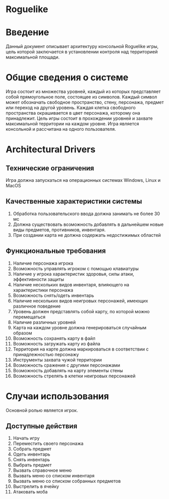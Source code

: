 # Roguelike

Введение
==============
Данный документ описывает архитектуру консольной Roguelike игры, цель которой заключается в установлении контроля над территорией максимальной площади.

Общие сведения о системе
=========================
Игра состоит из множества уровней, каждый из которых представляет собой прямоугольное поле, состоящее из символов. Каждый символ может обозначать свободное пространство, стену, персонажа, предмет или переход на другой уровень. Каждая клетка свободного пространства окрашивается в цвет персонажа, которому она принадлежит. Цель игры состоит в прохождении уровней и захвате максимальной территории на каждом уровне. Игра является консольной и рассчитана на одного пользователя.

Architectural Drivers
=====================
Технические ограничения
-----------------------
Игра должна запускаться на операционных системах Windows, Linux и MacOS

Качественные характеристики системы
--------------------------------
1. Обработка пользовательского ввода должна занимать не более 30 мс
2. Должна существовать возможность добавлять в дальнейшем новые виды предметов, противников, инвентаря.
3. При создании карта не должна содержать недостижимых областей

Функциональные требования
---------------------------
1. Наличие персонажа игрока
2. Возможность управлять игроком с помощью клавиатуры
3. Наличие у игрока характеристик здоровья, силы атаки, эффективности защиты
4. Наличие нескольких видов инвентаря, влияющего на характеристики персонажа
5. Возможность снять/одеть инвентарь
6. Наличие нескольких видов неигровых персонажей, имеющих различное поведение
7. Уровень должен представлять собой карту, по которой можно перемещаться
8. Наличие различных уровней
9. Карта на каждом уровне должна генерироваться случайным образом
10. Возможность сохранять карту в файл
11. Возможность загружать карту из файла
12. Территория на карте должна маркироваться в соответствии с принадлежностью персонажу
13. Инструменты захвата чужой территории
14. Возможность сражения с другими персонажами
15. Возможность добавлять на карту элементы стены
16. Возможность стрелять в клетки неигровых персонажей

Случаи использования
==================
Основной ролью является игрок.

Доступные действия
-----------------
1. Начать игру
2. Переместить своего персонажа
3. Собрать предмет
4. Одеть инвентарь
5. Снять инвентарь
6. Выбрать предмет
7. Вызвать справочное меню
8. Вызвать меню со списком инвентаря
9. Вызвать меню со списком собранных предметов
10. Выстрелить в ячейку
11. Атаковать моба

